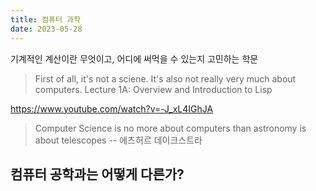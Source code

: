 ```yaml
---
title: 컴퓨터 과학
date: 2023-05-28
---
```


기계적인 계산이란 무엇이고, 어디에 써먹을 수 있는지 고민하는 학문

> First of all, it's not a sciene. It's also not really very much about computers.
> Lecture 1A: Overview and Introduction to Lisp

https://www.youtube.com/watch?v=-J_xL4IGhJA

> Computer Science is no more about computers than astronomy is about telescopes
> -- 에츠허르 데이크스트라

## 컴퓨터 공학과는 어떻게 다른가?
